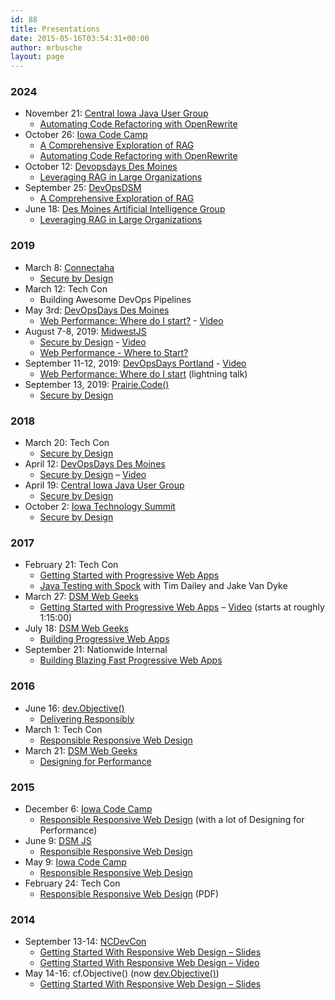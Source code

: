 ```yaml
---
id: 88
title: Presentations
date: 2015-05-16T03:54:31+00:00
author: mrbusche
layout: page
---
```


### 2024

- November 21: [Central Iowa Java User Group](https://www.meetup.com/central-iowa-java-users-group/)
  - [Automating Code Refactoring with OpenRewrite](https://docs.google.com/presentation/d/1_UZBqDGvGLYRgXDWrH3w0woCi1qo6huTkKTPwpFQVAQ/edit#slide=id.g26fa9d244e7_0_50)
- October 26: [Iowa Code Camp](https://iowacodecamp.com/)
  - [A Comprehensive Exploration of RAG](https://docs.google.com/presentation/d/1e2dxQwz9SxiycjOcSMt3Px5c-yKA5-NeY5nzPv7tJ8I/)
  - [Automating Code Refactoring with OpenRewrite](https://docs.google.com/presentation/d/1d4WJFt7_kT-Lsg4CFsnjkQ1suIfUhOWPIG0GpHGlcjU/)
- October 12: [Devopsdays Des Moines](https://devopsdays.org/events/2024-des-moines/)
  - [Leveraging RAG in Large Organizations](https://docs.google.com/presentation/d/1e2dxQwz9SxiycjOcSMt3Px5c-yKA5-NeY5nzPv7tJ8I)
- September 25: [DevOpsDSM](https://www.meetup.com/devopsdsm/events/303375865)
  - [A Comprehensive Exploration of RAG](https://docs.google.com/presentation/d/1e2dxQwz9SxiycjOcSMt3Px5c-yKA5-NeY5nzPv7tJ8I)
- June 18: [Des Moines Artificial Intelligence Group](https://www.meetup.com/des-moines-artificial-intelligence-group/)
  - [Leveraging RAG in Large Organizations](https://docs.google.com/presentation/d/1rjrqZvxp3nKiMcdwsLwKsVYX4atnNm9doHq7G46XKuA/)

### 2019

- March 8: [Connectaha](https://connectaha.com/)
  - [Secure by Design](https://drive.google.com/open?id=1xZ__lWpZcBJkRVotuM3LdjspP0Eu4FISK0zSIc_S_Uw)
- March 12: Tech Con
  - Building Awesome DevOps Pipelines
- May 3rd: [DevOpsDays Des Moines](https://devopsdays.org/events/2019-des-moines/welcome/)
  - [Web Performance: Where do I start?](https://docs.google.com/presentation/d/1Km9RTAULSGr8Xo6CY9-josMSJV9T1B7eadL_G_deDpo/edit) - [Video](https://youtu.be/Xg6FAU7s61g)
- August 7-8, 2019: [MidwestJS](http://midwestjs.com/)
  - [Secure by Design](https://docs.google.com/presentation/d/1JyKFChu0hvP7FWQqkcFgaS7lXiucru40cFXpIoOlQzw) - [Video](https://www.youtube.com/watch?v=7bvkeUzTSJM)
  - [Web Performance - Where to Start?](https://docs.google.com/presentation/d/1QPfz1W1sDDk12AEQMjLm-rPr5X5erDWGIgrHPwBl8nQ)
- September 11-12, 2019: [DevOpsDays Portland](https://devopsdays.org/events/2019-portland/welcome/) - [Video](https://www.youtube.com/watch?v=SdGYx_4r1gU)
  - [Web Performance: Where do I start](https://drive.google.com/open?id=1A1vQIC_aUBSQjgAy9ApUoJDmjPO_GyP-TrZHw77DGhw) (lightning talk)
- September 13, 2019: [Prairie.Code()](https://prairiecode.amegala.com/Schedule)
  - [Secure by Design](https://docs.google.com/presentation/d/1RGLcg-QeQzsVSfxgFWN03lqALEPsqCU11pj1J0I9z2g/)

### 2018

- March 20: Tech Con
  - [Secure by Design](https://drive.google.com/open?id=1KhXdtizq6RzRKCIo78RGC5oQ7gaQOflf)
- April 12: [DevOpsDays Des Moines](https://www.devopsdays.org/events/2018-des-moines/welcome/)
  - [Secure by Design](https://drive.google.com/open?id=1BYOTcCUqhNt0yhhVqTDM_HesaA-ode0hTUYrHW0WjN4) &#8211; [Video](https://www.youtube.com/watch?v=dSvCjYdQf_E&t=9s)
- April 19: [Central Iowa Java User Group](https://www.meetup.com/central-iowa-java-users-group/events/249360803/)
  - [Secure by Design](https://drive.google.com/open?id=1eEEnyBEoQVjByWWC34v2RRpLZMqEzv87powHkV1Kx5U)
- October 2: [Iowa Technology Summit](https://www.technologyiowa.org/)
  - [Secure by Design](https://docs.google.com/presentation/d/1mWw78bRNo1vd3s-ght9CTMs_7g-07MSoHiJCykiYKRE/edit#slide=id.g41867286b2_0_68)

### 2017

- February 21: Tech Con
  - <a href="https://drive.google.com/open?id=0B7VF-H5Jt9erYlU4VWczQzRmakU" target="_blank" rel="noopener">Getting Started with Progressive Web Apps</a>
  - <a href="https://drive.google.com/open?id=0B7VF-H5Jt9erMnZOOGxHNllWQVU" target="_blank" rel="noopener">Java Testing with Spock</a> with Tim Dailey and Jake Van Dyke
- March 27: <a href="https://www.dsmwebgeeks.com/wg_events/join-us-march-27th-annual-social-event/" target="_blank" rel="noopener">DSM Web Geeks</a>
  - <a href="https://docs.google.com/presentation/d/1gqFK30M0UNKyh9qJp5lEY43u7IqPaeQ-y60QHcpY1hA/edit" target="_blank" rel="noopener">Getting Started with Progressive Web Apps</a> &#8211; [Video](https://www.facebook.com/DSMWebGeeks/videos/1423410991065489/) (starts at roughly 1:15:00)
- July 18: [DSM Web Geeks](https://www.dsmwebgeeks.com/wg_events/building-blazing-fast-progressive-web-apps/)
  - [Building Progressive Web Apps](https://docs.google.com/presentation/d/1yGvldEwGIuDUCJxjI65COEnGrhP3M8dQzU6-l2EQR9M/edit#slide=id.g201a270098_0_5)
- September 21: Nationwide Internal
  - [Building Blazing Fast Progressive Web Apps](https://docs.google.com/presentation/d/1sOyNWbr5tzdwFtcEf58vd0sDWjUyoFjsdlEb05ZcU74/edit#slide=id.g201a270098_0_0)

### 2016

- June 16: <a href="https://www.devobjective.com/" target="_blank" rel="noopener">dev.Objective()</a>
  - <a href="https://docs.google.com/presentation/d/11Jysy7rKVahfVddCB4fnyk2VSwQ_M-SW0VoFOeoesA0/edit" target="_blank" rel="noopener">Delivering Responsibly</a>
- March 1: Tech Con
  - <a href="https://docs.google.com/presentation/d/1kL7xLnHYPyRFFNbsJ8kJci4tQrcZCo2GjM84-I3McRo/edit?usp=sharing" target="_blank" rel="noopener">Responsible Responsive Web Design</a>
- March 21: <a href="https://www.dsmwebgeeks.com/" target="_blank" rel="noopener">DSM Web Geeks</a>
  - <a href="https://docs.google.com/presentation/d/1tMkfxplam0G_lATb38l0BqvoACFawlKGFqDncHMTElY" target="_blank" rel="noopener">Designing for Performance</a>

### 2015

- December 6: <a href="https://iowacodecamp.com/session/list" target="_blank" rel="noopener">Iowa Code Camp</a>
  - <a href="https://mrbusche.com/p/iowacodecamp/#/" target="_blank" rel="noopener">Responsible Responsive Web Design</a> (with a lot of Designing for Performance)
- June 9: <a href="https://dsmjs.com/" target="_blank" rel="noopener">DSM JS</a>
  - <a href="https://mrbusche.com/p/rrwd" target="_blank" rel="noopener">Responsible Responsive Web Design</a>
- May 9: <a href="https://iowacodecamp.com/" target="_blank" rel="noopener">Iowa Code Camp</a>
  - <a href="https://mrbusche.com/p/rrwd" target="_blank" rel="noopener">Responsible Responsive Web Design</a>
- February 24: Tech Con
  - <a href="https://mrbusche.com/p/techcon/techcon.pdf" target="_blank" rel="noopener">Responsible Responsive Web Design</a> (PDF)

### 2014

- September 13-14: <a href="https://www.ncdevcon.com/" target="_blank" rel="noopener">NCDevCon</a>
  - <a href="https://mrbusche.com/p/responsive-NCDevCon/#/" target="_blank" rel="noopener">Getting Started With Responsive Web Design &#8211; Slides</a>
  - <a href="https://textiles.online.ncsu.edu/online/Play/d40c35ec04c542f2b2a0bb01ddd9016d1d?catalog=f3393fc7-f068-4b21-84cd-23d1cebcd014" target="_blank" rel="noopener">Getting Started With Responsive Web Design &#8211; Video</a>
- May 14-16: cf.Objective() (now <a href="https://www.devobjective.com/" target="_blank" rel="noopener">dev.Objective()</a>)
  - <a href="https://mrbusche.com/p/responsive/#/" target="_blank" rel="noopener">Getting Started With Responsive Web Design &#8211; Slides</a>
